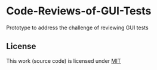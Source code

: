 # Code-Reviews-of-GUI-Tests
Prototype to address the challenge of reviewing GUI tests

## License

This work (source code) is licensed under [MIT](./LICENSE)
